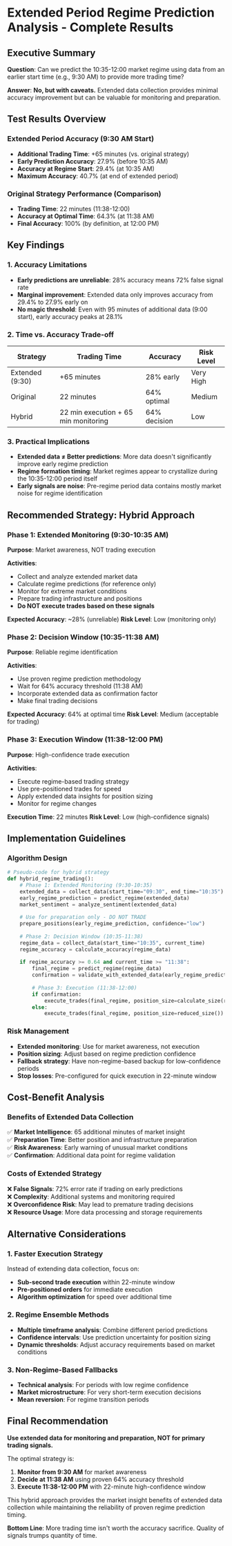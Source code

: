 # Extended Period Regime Prediction Analysis - Complete Results

## Executive Summary

**Question**: Can we predict the 10:35-12:00 market regime using data from an earlier start time (e.g., 9:30 AM) to provide more trading time?

**Answer**: **No, but with caveats.** Extended data collection provides minimal accuracy improvement but can be valuable for monitoring and preparation.

## Test Results Overview

### Extended Period Accuracy (9:30 AM Start)
- **Additional Trading Time**: +65 minutes (vs. original strategy)
- **Early Prediction Accuracy**: 27.9% (before 10:35 AM)
- **Accuracy at Regime Start**: 29.4% (at 10:35 AM)
- **Maximum Accuracy**: 40.7% (at end of extended period)

### Original Strategy Performance (Comparison)
- **Trading Time**: 22 minutes (11:38-12:00)
- **Accuracy at Optimal Time**: 64.3% (at 11:38 AM)
- **Final Accuracy**: 100% (by definition, at 12:00 PM)

## Key Findings

### 1. Accuracy Limitations
- **Early predictions are unreliable**: 28% accuracy means 72% false signal rate
- **Marginal improvement**: Extended data only improves accuracy from 29.4% to 27.9% early on
- **No magic threshold**: Even with 95 minutes of additional data (9:00 start), early accuracy peaks at 28.1%

### 2. Time vs. Accuracy Trade-off
| Strategy | Trading Time | Accuracy | Risk Level |
|----------|-------------|----------|------------|
| Extended (9:30) | +65 minutes | 28% early | Very High |
| Original | 22 minutes | 64% optimal | Medium |
| Hybrid | 22 min execution + 65 min monitoring | 64% decision | Low |

### 3. Practical Implications
- **Extended data ≠ Better predictions**: More data doesn't significantly improve early regime prediction
- **Regime formation timing**: Market regimes appear to crystallize during the 10:35-12:00 period itself
- **Early signals are noise**: Pre-regime period data contains mostly market noise for regime identification

## Recommended Strategy: Hybrid Approach

### Phase 1: Extended Monitoring (9:30-10:35 AM)
**Purpose**: Market awareness, NOT trading execution

**Activities**:
- Collect and analyze extended market data
- Calculate regime predictions (for reference only)
- Monitor for extreme market conditions
- Prepare trading infrastructure and positions
- **Do NOT execute trades based on these signals**

**Expected Accuracy**: ~28% (unreliable)
**Risk Level**: Low (monitoring only)

### Phase 2: Decision Window (10:35-11:38 AM)
**Purpose**: Reliable regime identification

**Activities**:
- Use proven regime prediction methodology
- Wait for 64% accuracy threshold (11:38 AM)
- Incorporate extended data as confirmation factor
- Make final trading decisions

**Expected Accuracy**: 64% at optimal time
**Risk Level**: Medium (acceptable for trading)

### Phase 3: Execution Window (11:38-12:00 PM)
**Purpose**: High-confidence trade execution

**Activities**:
- Execute regime-based trading strategy
- Use pre-positioned trades for speed
- Apply extended data insights for position sizing
- Monitor for regime changes

**Execution Time**: 22 minutes
**Risk Level**: Low (high-confidence signals)

## Implementation Guidelines

### Algorithm Design

```python
# Pseudo-code for hybrid strategy
def hybrid_regime_trading():
    # Phase 1: Extended Monitoring (9:30-10:35)
    extended_data = collect_data(start_time="09:30", end_time="10:35")
    early_regime_prediction = predict_regime(extended_data)
    market_sentiment = analyze_sentiment(extended_data)
    
    # Use for preparation only - DO NOT TRADE
    prepare_positions(early_regime_prediction, confidence="low")
    
    # Phase 2: Decision Window (10:35-11:38)
    regime_data = collect_data(start_time="10:35", current_time)
    regime_accuracy = calculate_accuracy(regime_data)
    
    if regime_accuracy >= 0.64 and current_time >= "11:38":
        final_regime = predict_regime(regime_data)
        confirmation = validate_with_extended_data(early_regime_prediction, final_regime)
        
        # Phase 3: Execution (11:38-12:00)
        if confirmation:
            execute_trades(final_regime, position_size=calculate_size(regime_accuracy))
        else:
            execute_trades(final_regime, position_size=reduced_size())
```

### Risk Management
- **Extended monitoring**: Use for market awareness, not execution
- **Position sizing**: Adjust based on regime prediction confidence
- **Fallback strategy**: Have non-regime-based backup for low-confidence periods
- **Stop losses**: Pre-configured for quick execution in 22-minute window

## Cost-Benefit Analysis

### Benefits of Extended Data Collection
✅ **Market Intelligence**: 65 additional minutes of market insight  
✅ **Preparation Time**: Better position and infrastructure preparation  
✅ **Risk Awareness**: Early warning of unusual market conditions  
✅ **Confirmation**: Additional data point for regime validation  

### Costs of Extended Strategy
❌ **False Signals**: 72% error rate if trading on early predictions  
❌ **Complexity**: Additional systems and monitoring required  
❌ **Overconfidence Risk**: May lead to premature trading decisions  
❌ **Resource Usage**: More data processing and storage requirements  

## Alternative Considerations

### 1. Faster Execution Strategy
Instead of extending data collection, focus on:
- **Sub-second trade execution** within 22-minute window
- **Pre-positioned orders** for immediate execution
- **Algorithm optimization** for speed over additional time

### 2. Regime Ensemble Methods
- **Multiple timeframe analysis**: Combine different period predictions
- **Confidence intervals**: Use prediction uncertainty for position sizing
- **Dynamic thresholds**: Adjust accuracy requirements based on market conditions

### 3. Non-Regime-Based Fallbacks
- **Technical analysis**: For periods with low regime confidence
- **Market microstructure**: For very short-term execution decisions
- **Mean reversion**: For regime transition periods

## Final Recommendation

**Use extended data for monitoring and preparation, NOT for primary trading signals.**

The optimal strategy is:
1. **Monitor from 9:30 AM** for market awareness
2. **Decide at 11:38 AM** using proven 64% accuracy threshold  
3. **Execute 11:38-12:00 PM** with 22-minute high-confidence window

This hybrid approach provides the market insight benefits of extended data collection while maintaining the reliability of proven regime prediction timing.

**Bottom Line**: More trading time isn't worth the accuracy sacrifice. Quality of signals trumps quantity of time.
